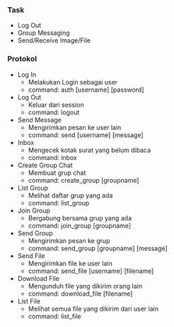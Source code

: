 ### Task
* Log Out
* Group Messaging
* Send/Receive Image/File

### Protokol
- Log In 
  - Melakukan Login sebagai user
  - command: auth [username] [password]
- Log Out
  - Keluar dari session
  - command: logout
- Send Message
  - Mengirimkan pesan ke user lain
  - command: send [username] [message]
- Inbox
  - Mengecek kotak surat yang belum dibaca
  - command: inbox
- Create Group Chat
  - Membuat grup chat
  - command: create_group [groupname]
- List Group
  - Melihat daftar grup yang ada
  - command: list_group
- Join Group
  - Bergabung bersama grup yang ada
  - command: join_group [groupname]
- Send Group
  - Mengirimkan pesan ke grup
  - command: send_group [groupname] [message]
- Send File
  - Mengirimkan file ke user lain
  - command: send_file [username] [filename]
- Download File
  - Mengunduh file yang dikirim orang lain
  - command: download_file [filename]
- List File
  - Melihat semua file yang dikirim dari user lain
  - command: list_file
